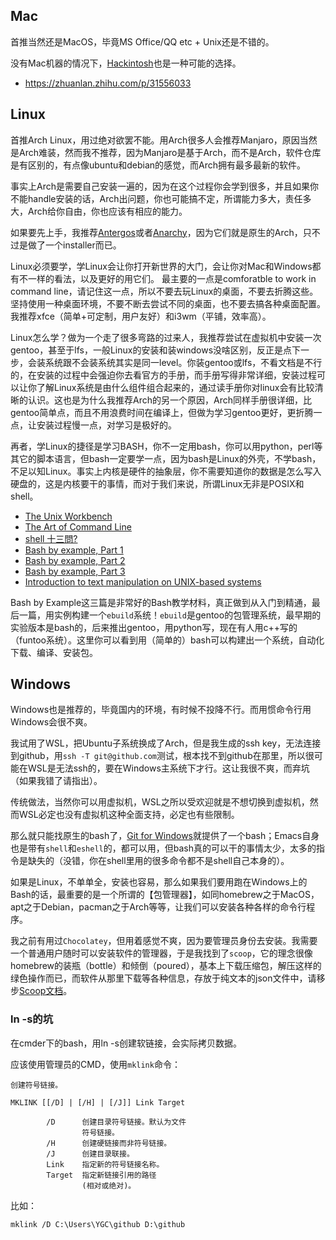 ## Mac

首推当然还是MacOS，毕竟MS Office/QQ etc + Unix还是不错的。

没有Mac机器的情况下，[Hackintosh](https://hackintosh.com/)也是一种可能的选择。

+ <https://zhuanlan.zhihu.com/p/31556033>


## Linux

首推Arch Linux，用过绝对欲罢不能。用Arch很多人会推荐Manjaro，原因当然是Arch难装，然而我不推荐，因为Manjaro是基于Arch，而不是Arch，软件仓库是有区别的，有点像ubuntu和debian的感觉，而Arch拥有最多最新的软件。

事实上Arch是需要自己安装一遍的，因为在这个过程你会学到很多，并且如果你不能handle安装的话，Arch出问题，你也可能搞不定，所谓能力多大，责任多大，Arch给你自由，你也应该有相应的能力。

如果要先上手，我推荐[Antergos](https://antergos.com/)或者[Anarchy](https://anarchy-linux.org/)，因为它们就是原生的Arch，只不过是做了一个installer而已。


Linux必须要学，学Linux会让你打开新世界的大门，会让你对Mac和Windows都有不一样的看法，以及更好的用它们。
最主要的一点是comforatble to work in command line，请记住这一点，所以不要去玩Linux的桌面，不要去折腾这些。坚持使用一种桌面环境，不要不断去尝试不同的桌面，也不要去搞各种桌面配置。我推荐xfce（简单+可定制，用户友好）和i3wm（平铺，效率高）。

Linux怎么学？做为一个走了很多弯路的过来人，我推荐尝试在虚拟机中安装一次gentoo，甚至于lfs，一般Linux的安装和装windows没啥区别，反正是点下一步，会装系统跟不会装系统其实是同一level。你装gentoo或lfs，不看文档是不行的，在安装的过程中会强迫你去看官方的手册，而手册写得非常详细，安装过程可以让你了解Linux系统是由什么组件组合起来的，通过读手册你对linux会有比较清晰的认识。这也是为什么我推荐Arch的另一个原因，Arch同样手册很详细，比gentoo简单点，而且不用浪费时间在编译上，但做为学习gentoo更好，更折腾一点，让安装过程慢一点，对学习是极好的。

再者，学Linux的捷径是学习BASH，你不一定用bash，你可以用python，perl等其它的脚本语言，但bash一定要学一点，因为bash是Linux的外壳，不学bash，不足以知Linux。事实上内核是硬件的抽象层，你不需要知道你的数据是怎么写入硬盘的，这是内核要干的事情，而对于我们来说，所谓Linux无非是POSIX和shell。


+ [The Unix Workbench](https://seankross.com/the-unix-workbench/)
+ [The Art of Command Line](https://github.com/jlevy/the-art-of-command-line)
+ [shell 十三問? ](http://bbs.chinaunix.net/thread-218853-1-1.html)
+ [Bash by example, Part 1](https://www.ibm.com/developerworks/library/l-bash/index.html)
+ [Bash by example, Part 2](https://www.ibm.com/developerworks/library/l-bash2/index.html)
+ [Bash by example, Part 3](https://www.ibm.com/developerworks/library/l-bash3/index.html)
+ [Introduction to text manipulation on UNIX-based systems](https://www.ibm.com/developerworks/aix/library/au-unixtext/index.html)


Bash by Example这三篇是非常好的Bash教学材料，真正做到从入门到精通，最后一篇，用实例构建一个`ebuild`系统！`ebuild`是gentoo的包管理系统，最早期的实验版本是bash的，后来推出gentoo，用python写，现在有人用c++写的（funtoo系统）。这里你可以看到用（简单的）bash可以构建出一个系统，自动化下载、编译、安装包。


## Windows

Windows也是推荐的，毕竟国内的环境，有时候不投降不行。而用惯命令行用Windows会很不爽。


我试用了WSL，把Ubuntu子系统换成了Arch，但是我生成的ssh key，无法连接到github，用`ssh -T git@github.com`测试，根本找不到github在那里，所以很可能在WSL是无法ssh的，要在Windows主系统下才行。这让我很不爽，而弃坑（如果我错了请指出）。


传统做法，当然你可以用虚拟机，WSL之所以受欢迎就是不想切换到虚拟机，然而WSL必定也没有虚拟机这种全面支持，必定也有些限制。


那么就只能找原生的bash了，[Git for Windows](https://gitforwindows.org/)就提供了一个bash；Emacs自身也是带有`shell`和`eshell`的，都可以用，但bash真的可以干的事情太少，太多的指令是缺失的（没错，你在shell里用的很多命令都不是shell自己本身的）。

如果是Linux，不单单全，安装也容易，那么如果我们要用跑在Windows上的Bash的话，最重要的是一个所谓的【包管理器】，如同homebrew之于MacOS， apt之于Debian，pacman之于Arch等等，让我们可以安装各种各样的命令行程序。

我之前有用过`Chocolatey`，但用着感觉不爽，因为要管理员身份去安装。我需要一个普通用户随时可以安装软件的管理器，于是我找到了`scoop`，它的理念很像homebrew的装瓶（bottle）和倾倒（poured），基本上下载压缩包，解压这样的绿色操作而已，而软件从那里下载等各种信息，存放于纯文本的json文件中，请移步[Scoop文档](scoop.md)。


### ln -s的坑

在cmder下的bash，用ln -s创建软链接，会实际拷贝数据。

应该使用管理员的CMD，使用`mklink`命令：
```
创建符号链接。

MKLINK [[/D] | [/H] | [/J]] Link Target

        /D      创建目录符号链接。默认为文件
                符号链接。
        /H      创建硬链接而非符号链接。
        /J      创建目录联接。
        Link    指定新的符号链接名称。
        Target  指定新链接引用的路径
                (相对或绝对)。
```

比如：

```
mklink /D C:\Users\YGC\github D:\github
```

